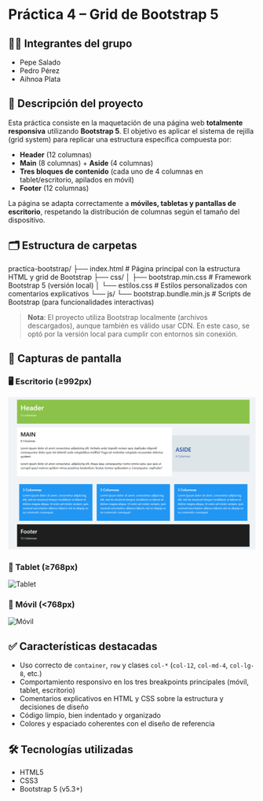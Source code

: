 # Práctica 4 – Grid de Bootstrap 5

## 🧑‍🎓 Integrantes del grupo
- Pepe Salado  
- Pedro Pérez  
- Aihnoa Plata  

## 📌 Descripción del proyecto
Esta práctica consiste en la maquetación de una página web **totalmente responsiva** utilizando **Bootstrap 5**. El objetivo es aplicar el sistema de rejilla (grid system) para replicar una estructura específica compuesta por:

- **Header** (12 columnas)  
- **Main** (8 columnas) + **Aside** (4 columnas)  
- **Tres bloques de contenido** (cada uno de 4 columnas en tablet/escritorio, apilados en móvil)  
- **Footer** (12 columnas)

La página se adapta correctamente a **móviles, tabletas y pantallas de escritorio**, respetando la distribución de columnas según el tamaño del dispositivo.

## 🗂️ Estructura de carpetas
practica-bootstrap/
├── index.html # Página principal con la estructura HTML y grid de Bootstrap
├── css/
│ ├── bootstrap.min.css # Framework Bootstrap 5 (versión local)
│ └── estilos.css # Estilos personalizados con comentarios explicativos
└── js/
└── bootstrap.bundle.min.js # Scripts de Bootstrap (para funcionalidades interactivas)

> **Nota**: El proyecto utiliza Bootstrap localmente (archivos descargados), aunque también es válido usar CDN. En este caso, se optó por la versión local para cumplir con entornos sin conexión.

## 📱 Capturas de pantalla

### 🖥️ Escritorio (≥992px)
![Escritorio](imagenes/escritorio.png)

### 📱 Tablet (≥768px)
![Tablet](capturas/tablet.png)

### 📲 Móvil (<768px)
![Móvil](capturas/movil.png)


## ✅ Características destacadas
- Uso correcto de `container`, `row` y clases `col-*` (`col-12`, `col-md-4`, `col-lg-8`, etc.)
- Comportamiento responsivo en los tres breakpoints principales (móvil, tablet, escritorio)
- Comentarios explicativos en HTML y CSS sobre la estructura y decisiones de diseño
- Código limpio, bien indentado y organizado
- Colores y espaciado coherentes con el diseño de referencia

## 🛠️ Tecnologías utilizadas
- HTML5
- CSS3
- Bootstrap 5 (v5.3+)